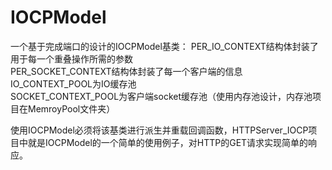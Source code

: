 # IOCPModel
一个基于完成端口的设计的IOCPModel基类：
PER_IO_CONTEXT结构体封装了用于每一个重叠操作所需的参数   
PER_SOCKET_CONTEXT结构体封装了每一个客户端的信息   
IO_CONTEXT_POOL为IO缓存池  
SOCKET_CONTEXT_POOL为客户端socket缓存池（使用内存池设计，内存池项目在MemroyPool文件夹）    

使用IOCPModel必须将该基类进行派生并重载回调函数，HTTPServer_IOCP项目中就是IOCPModel的一个简单的使用例子，对HTTP的GET请求实现简单的响应。  
